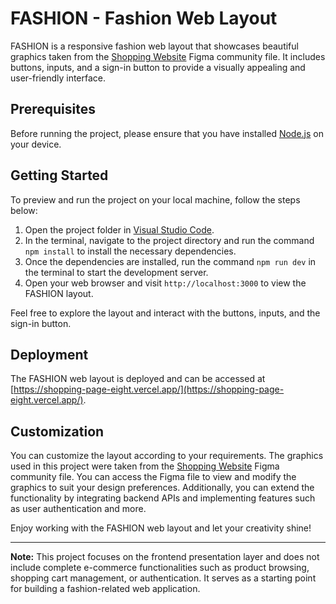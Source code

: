 # FASHION - Fashion Web Layout

FASHION is a responsive fashion web layout that showcases beautiful graphics taken from the [Shopping Website](https://www.figma.com/community/file/1135871952737326157/Shopping-Website) Figma community file. It includes buttons, inputs, and a sign-in button to provide a visually appealing and user-friendly interface.

## Prerequisites

Before running the project, please ensure that you have installed [Node.js](https://nodejs.org/en/download/) on your device.

## Getting Started

To preview and run the project on your local machine, follow the steps below:

1. Open the project folder in [Visual Studio Code](https://code.visualstudio.com/download).
2. In the terminal, navigate to the project directory and run the command `npm install` to install the necessary dependencies.
3. Once the dependencies are installed, run the command `npm run dev` in the terminal to start the development server.
4. Open your web browser and visit `http://localhost:3000` to view the FASHION layout.

Feel free to explore the layout and interact with the buttons, inputs, and the sign-in button.

## Deployment

The FASHION web layout is deployed and can be accessed at [https://shopping-page-eight.vercel.app/](https://shopping-page-eight.vercel.app/).

## Customization

You can customize the layout according to your requirements. The graphics used in this project were taken from the [Shopping Website](https://www.figma.com/community/file/1135871952737326157/Shopping-Website) Figma community file. You can access the Figma file to view and modify the graphics to suit your design preferences. Additionally, you can extend the functionality by integrating backend APIs and implementing features such as user authentication and more.

Enjoy working with the FASHION web layout and let your creativity shine!

---

**Note:** This project focuses on the frontend presentation layer and does not include complete e-commerce functionalities such as product browsing, shopping cart management, or authentication. It serves as a starting point for building a fashion-related web application.
